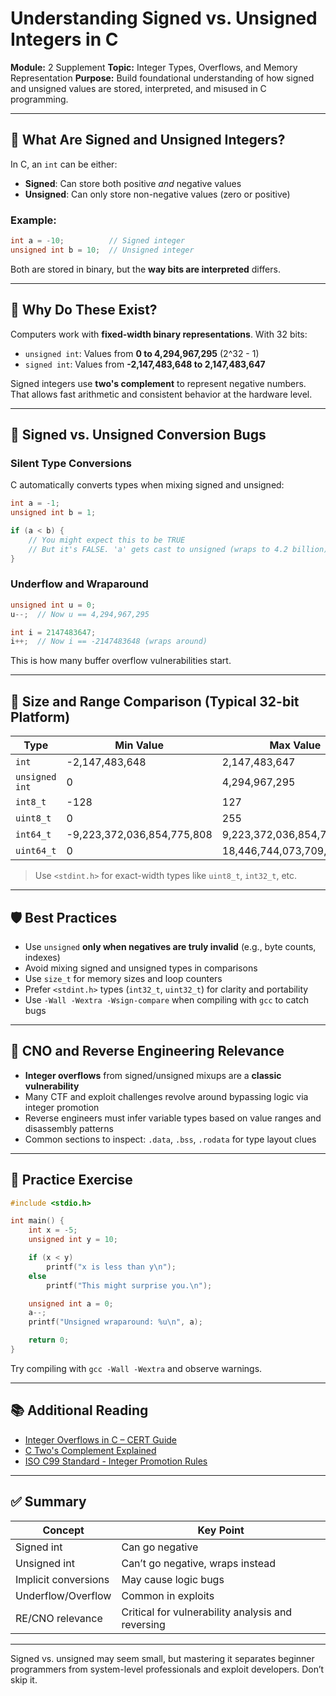 # Understanding Signed vs. Unsigned Integers in C

**Module:** 2 Supplement
**Topic:** Integer Types, Overflows, and Memory Representation
**Purpose:** Build foundational understanding of how signed and unsigned values are stored, interpreted, and misused in C programming.

---

## 🧮 What Are Signed and Unsigned Integers?

In C, an `int` can be either:

* **Signed**: Can store both positive *and* negative values
* **Unsigned**: Can only store non-negative values (zero or positive)

### Example:

```c
int a = -10;          // Signed integer
unsigned int b = 10;  // Unsigned integer
```

Both are stored in binary, but the **way bits are interpreted** differs.

---

## 🧠 Why Do These Exist?

Computers work with **fixed-width binary representations**. With 32 bits:

* `unsigned int`: Values from **0 to 4,294,967,295** (2^32 - 1)
* `signed int`: Values from **-2,147,483,648 to 2,147,483,647**

Signed integers use **two's complement** to represent negative numbers. That allows fast arithmetic and consistent behavior at the hardware level.

---

## 🔄 Signed vs. Unsigned Conversion Bugs

### Silent Type Conversions

C automatically converts types when mixing signed and unsigned:

```c
int a = -1;
unsigned int b = 1;

if (a < b) {
    // You might expect this to be TRUE
    // But it's FALSE. 'a' gets cast to unsigned (wraps to 4.2 billion)
}
```

### Underflow and Wraparound

```c
unsigned int u = 0;
u--;  // Now u == 4,294,967,295
```

```c
int i = 2147483647;
i++;  // Now i == -2147483648 (wraps around)
```

This is how many buffer overflow vulnerabilities start.

---

## 📏 Size and Range Comparison (Typical 32-bit Platform)

| Type           | Min Value                  | Max Value                  |
| -------------- | -------------------------- | -------------------------- |
| `int`          | -2,147,483,648             | 2,147,483,647              |
| `unsigned int` | 0                          | 4,294,967,295              |
| `int8_t`       | -128                       | 127                        |
| `uint8_t`      | 0                          | 255                        |
| `int64_t`      | -9,223,372,036,854,775,808 | 9,223,372,036,854,775,807  |
| `uint64_t`     | 0                          | 18,446,744,073,709,551,615 |

> Use `<stdint.h>` for exact-width types like `uint8_t`, `int32_t`, etc.

---

## 🛡️ Best Practices

* Use `unsigned` **only when negatives are truly invalid** (e.g., byte counts, indexes)
* Avoid mixing signed and unsigned types in comparisons
* Use `size_t` for memory sizes and loop counters
* Prefer `<stdint.h>` types (`int32_t`, `uint32_t`) for clarity and portability
* Use `-Wall -Wextra -Wsign-compare` when compiling with `gcc` to catch bugs

---

## 🔬 CNO and Reverse Engineering Relevance

* **Integer overflows** from signed/unsigned mixups are a **classic vulnerability**
* Many CTF and exploit challenges revolve around bypassing logic via integer promotion
* Reverse engineers must infer variable types based on value ranges and disassembly patterns
* Common sections to inspect: `.data`, `.bss`, `.rodata` for type layout clues

---

## 🧪 Practice Exercise

```c
#include <stdio.h>

int main() {
    int x = -5;
    unsigned int y = 10;

    if (x < y)
        printf("x is less than y\n");
    else
        printf("This might surprise you.\n");

    unsigned int a = 0;
    a--;
    printf("Unsigned wraparound: %u\n", a);

    return 0;
}
```

Try compiling with `gcc -Wall -Wextra` and observe warnings.

---

## 📚 Additional Reading

* [Integer Overflows in C – CERT Guide](https://wiki.sei.cmu.edu/confluence/display/c/INT)
* [C Two's Complement Explained](https://en.wikipedia.org/wiki/Two%27s_complement)
* [ISO C99 Standard - Integer Promotion Rules](https://port70.net/~nsz/c/c99/n1256.html#6.3.1.8)

---

## ✅ Summary

| Concept              | Key Point                                         |
| -------------------- | ------------------------------------------------- |
| Signed int           | Can go negative                                   |
| Unsigned int         | Can’t go negative, wraps instead                  |
| Implicit conversions | May cause logic bugs                              |
| Underflow/Overflow   | Common in exploits                                |
| RE/CNO relevance     | Critical for vulnerability analysis and reversing |

---

Signed vs. unsigned may seem small, but mastering it separates beginner programmers from system-level professionals and exploit developers. Don’t skip it.
